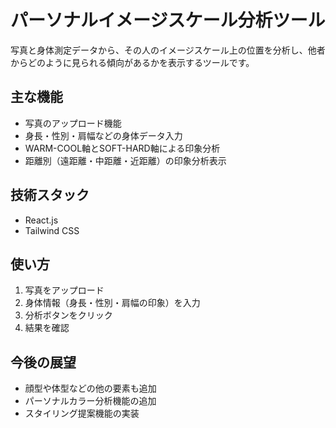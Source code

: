 # パーソナルイメージスケール分析ツール

写真と身体測定データから、その人のイメージスケール上の位置を分析し、他者からどのように見られる傾向があるかを表示するツールです。

## 主な機能

- 写真のアップロード機能
- 身長・性別・肩幅などの身体データ入力
- WARM-COOL軸とSOFT-HARD軸による印象分析
- 距離別（遠距離・中距離・近距離）の印象分析表示

## 技術スタック

- React.js
- Tailwind CSS

## 使い方

1. 写真をアップロード
2. 身体情報（身長・性別・肩幅の印象）を入力
3. 分析ボタンをクリック
4. 結果を確認

## 今後の展望

- 顔型や体型などの他の要素も追加
- パーソナルカラー分析機能の追加
- スタイリング提案機能の実装
